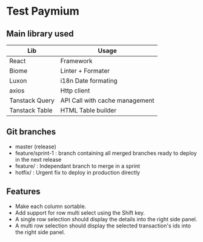 # Test Paymium

## Main library used
| Lib | Usage              |
|-----|--------------------|
| React | Framework          |
| Biome | Linter + Formater  |
| Luxon | i18n Date formating |
| axios | Http client |
| Tanstack Query | API Call with cache management |
| Tanstack Table | HTML Table builder |

## Git branches
- master (release)
- feature/sprint-1 : branch containing all merged branches ready to deploy in the next release
- feature/<name> : Independant branch to merge in a sprint
- hotfix/<name> : Urgent fix to deploy in production directly

## Features
- Make each column sortable.
- Add support for row multi select using the Shift key.
- A single row selection should display the details into the right side panel.
- A multi row selection should display the selected transaction's ids into the right side panel.
